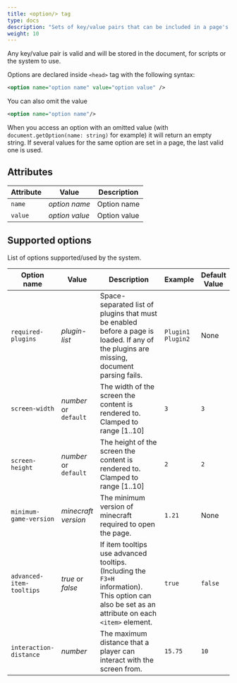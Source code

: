 ```yaml
---
title: <option/> tag
type: docs
description: "Sets of key/value pairs that can be included in a page's `<head>` element."
weight: 10
---
```

  
Any key/value pair is valid and will be stored in the document, for scripts or
the system to use.
  
Options are declared inside `<head>` tag with the following syntax:
```xml
<option name="option name" value="option value" />
```
You can also omit the value
```xml
<option name="option name"/>
```
When you access an option with an omitted value (with `document.getOption(name: string)` 
for example) it will return an empty string. If several values for the same 
option are set in a page, the last valid one is used.

## Attributes
| Attribute | Value | Description |
|--|--|--|
| `name` | *option name* | Option name |
| `value`| *option value*| Option value|

## Supported options
List of options supported/used by the system.

<table>
  <thead><tr>
    <th>Option name</th>
    <th>Value</th>
    <th>Description</th>
    <th>Example</th>
    <th>Default Value</th>
  </tr></thead>
  <tbody>
    <tr>
      <td><code>required-plugins</code></td>
      <td style="width: max-content;"><i>plugin-list</i></td>
      <td style="width: 50%">Space-separated list of plugins that must be enabled before a page is loaded. If any of the plugins are missing, document parsing fails.</td>
      <td style="width: 11em;"><code>Plugin1 Plugin2</code></td>
      <td>None</td>
    </tr>
    <tr>
      <td><code>screen-width</code></td>
      <td><i>number</i> or <code>default</code></td>
      <td>The width of the screen the content is rendered to.<br>Clamped to range [1..10]</td>
      <td><code>3</code></td>
      <td><code>3</code></td>
    </tr>
    <tr>
      <td><code>screen-height</code></td>
      <td><i>number</i> or <code>default</code></td>
      <td>The height of the screen the content is rendered to.<br>Clamped to range [1..10]</td>
      <td><code>2</code></td>
      <td><code>2</code></td>
    </tr>
    <tr>
      <td style="width: 14em;"><code>minimum-game-version</code></td>
      <td><i>minecraft version</i></td>
      <td>The minimum version of minecraft required to open the page.</td>
      <td><code>1.21</code></td>
      <td>None</td>
    </tr>
    <tr>
      <td style="width: 30ch;"><code>advanced-item-tooltips</code></td>
      <td><i>true</i> or <i>false</i></td>
      <td>If item tooltips use advanced tooltips. (Including the <code>F3+H</code> information). This option can also be set as an attribute on each <code>&lt;item&gt;</code> element.</td>
      <td><code>true</code></td>
      <td><code>false</code></td>
    </tr>
    <tr>
      <td><code>interaction-distance</code></td>
      <td><i>number</i></td>
      <td>The maximum distance that a player can interact with the screen from.</td>
      <td><code>15.75</code></td>
      <td><code>10</code></td>
    </tr>
  </tbody>
</table>